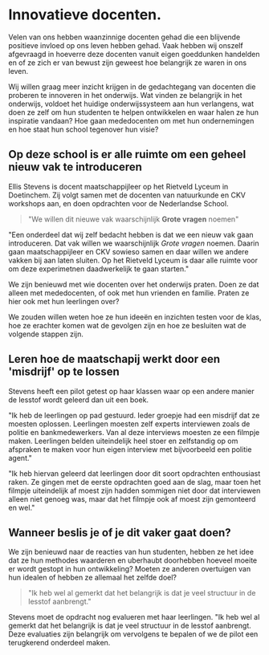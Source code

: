 # Innovatieve docenten.

Velen van ons hebben waanzinnige docenten gehad die een blijvende positieve invloed op ons leven hebben gehad. Vaak hebben wij onszelf afgevraagd in hoeverre deze docenten vanuit eigen goeddunken handelden en of ze zich er van bewust zijn geweest hoe belangrijk ze waren in ons leven.  

Wij willen graag meer inzicht krijgen in de gedachtegang van docenten die proberen te innoveren in het onderwijs. Wat vinden ze belangrijk in het onderwijs, voldoet het huidige onderwijssysteem aan hun verlangens, wat doen ze zelf om hun studenten te helpen ontwikkelen en waar halen ze hun inspiratie vandaan? Hoe gaan mededocenten om met hun ondernemingen en hoe staat hun school tegenover hun visie?

## Op deze school is er alle ruimte om een geheel nieuw vak te introduceren

Ellis Stevens is docent maatschappijleer op het Rietveld Lyceum in Doetinchem. Zij volgt samen met de docenten van natuurkunde en CKV workshops aan, en doen opdrachten voor de Nederlandse School.

> "We willen dit nieuwe vak waarschijnlijk **Grote vragen** noemen"

"Een onderdeel dat wij zelf bedacht hebben is dat we een nieuw vak gaan introduceren. Dat vak willen we waarschijnlijk *Grote vragen* noemen. Daarin gaan maatschappijleer en CKV sowieso samen en daar willen we andere vakken bij aan laten sluiten. Op het Rietveld Lyceum is daar alle ruimte voor om deze experimetnen daadwerkelijk te gaan starten."   

We zijn benieuwd met wie docenten over het onderwijs praten. Doen ze dat alleen met mededocenten, of ook met hun vrienden en familie. Praten ze hier ook met hun leerlingen over?

We zouden willen weten hoe ze hun ideeën en inzichten testen voor de klas, hoe ze erachter komen wat de gevolgen zijn en hoe ze besluiten wat de volgende stappen zijn.

## Leren hoe de maatschapij werkt door een 'misdrijf' op te lossen

Stevens heeft een pilot getest op haar klassen waar op een andere manier de lesstof wordt geleerd dan uit een boek.

"Ik heb de leerlingen op pad gestuurd. Ieder groepje had een misdrijf dat ze moesten oplossen. Leerlingen moesten zelf experts interviewen zoals de politie en bankmedewerkers. Van al deze interviews moesten ze een filmpje maken. Leerlingen belden uiteindelijk heel stoer en zelfstandig op om afspraken te maken voor hun eigen interview met bijvoorbeeld een politie agent."

"Ik heb hiervan geleerd dat leerlingen door dit soort opdrachten enthousiast raken. Ze gingen met de eerste opdrachten goed aan de slag, maar toen het filmpje uiteindelijk af moest zijn hadden sommigen niet door dat interviewen alleen niet genoeg was, maar dat het filmpje ook af moest zijn gemonteerd en wel."

## Wanneer beslis je of je dit vaker gaat doen?

We zijn benieuwd naar de reacties van hun studenten, hebben ze het idee dat ze hun methodes waarderen en uberhaubt doorhebben hoeveel moeite er wordt gestopt in hun ontwikkeling? Moeten ze anderen overtuigen van hun idealen of hebben ze allemaal het zelfde doel?

> "Ik heb wel al gemerkt dat het belangrijk is dat je veel structuur in de lesstof aanbrengt."

Stevens moet de opdracht nog evalueren met haar leerlingen. "Ik heb wel al gemerkt dat het belangrijk is dat je veel structuur in de lesstof aanbrengt. Deze evaluaties zijn belangrijk om vervolgens te bepalen of we de pilot een terugkerend onderdeel maken.
